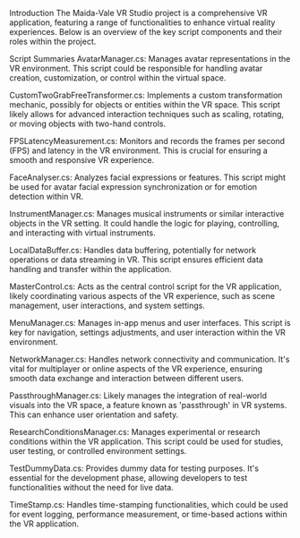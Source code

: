 Introduction
The Maida-Vale VR Studio project is a comprehensive VR application, featuring a range of functionalities to enhance virtual reality experiences. Below is an overview of the key script components and their roles within the project.

Script Summaries
AvatarManager.cs: Manages avatar representations in the VR environment. This script could be responsible for handling avatar creation, customization, or control within the virtual space.

CustomTwoGrabFreeTransformer.cs: Implements a custom transformation mechanic, possibly for objects or entities within the VR space. This script likely allows for advanced interaction techniques such as scaling, rotating, or moving objects with two-hand controls.

FPSLatencyMeasurement.cs: Monitors and records the frames per second (FPS) and latency in the VR environment. This is crucial for ensuring a smooth and responsive VR experience.

FaceAnalyser.cs: Analyzes facial expressions or features. This script might be used for avatar facial expression synchronization or for emotion detection within VR.

InstrumentManager.cs: Manages musical instruments or similar interactive objects in the VR setting. It could handle the logic for playing, controlling, and interacting with virtual instruments.

LocalDataBuffer.cs: Handles data buffering, potentially for network operations or data streaming in VR. This script ensures efficient data handling and transfer within the application.

MasterControl.cs: Acts as the central control script for the VR application, likely coordinating various aspects of the VR experience, such as scene management, user interactions, and system settings.

MenuManager.cs: Manages in-app menus and user interfaces. This script is key for navigation, settings adjustments, and user interaction within the VR environment.

NetworkManager.cs: Handles network connectivity and communication. It's vital for multiplayer or online aspects of the VR experience, ensuring smooth data exchange and interaction between different users.

PassthroughManager.cs: Likely manages the integration of real-world visuals into the VR space, a feature known as 'passthrough' in VR systems. This can enhance user orientation and safety.

ResearchConditionsManager.cs: Manages experimental or research conditions within the VR application. This script could be used for studies, user testing, or controlled environment settings.

TestDummyData.cs: Provides dummy data for testing purposes. It's essential for the development phase, allowing developers to test functionalities without the need for live data.

TimeStamp.cs: Handles time-stamping functionalities, which could be used for event logging, performance measurement, or time-based actions within the VR application.
